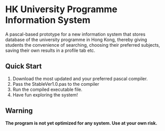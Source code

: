 # HK University Programme Information System
A pascal-based prototype for a new information system that stores database of the university programme in Hong Kong, thereby giving students  the convenience of searching, choosing their preferred subjects, saving  their own results in a profile tab etc.

## Quick Start
1. Download the most updated and your preferred pascal compiler.
2. Pass the StableVer1.0.pas to the compiler
3. Run the compiled executable file.
4. Have fun exploring the system!

## Warning
**The program is not yet optimized for any system. Use at your own risk.**
